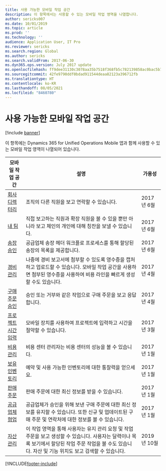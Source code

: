 ```yaml
---
title: 사용 가능한 모바일 작업 공간
description: 이 항목에서는 사용할 수 있는 모바일 작업 영역을 나열합니다.
author: sericks007
ms.date: 10/01/2019
ms.topic: article
ms.prod: ''
ms.technology: ''
audience: Application User, IT Pro
ms.reviewer: sericks
ms.search.region: Global
ms.author: sericks
ms.search.validFrom: 2017-06-30
ms.dyn365.ops.version: July 2017 update
ms.openlocfilehash: ff9dee31130c3078aa35b7518f368fb5c782139858ac0bac5b7c498e357dc9f3
ms.sourcegitcommit: 42fe9790ddf0bdad911544deaa82123a396712fb
ms.translationtype: HT
ms.contentlocale: ko-KR
ms.lasthandoff: 08/05/2021
ms.locfileid: "8460780"
---
```

# <a name="available-mobile-workspaces"></a>사용 가능한 모바일 작업 공간

[!include [banner](../includes/banner.md)]

이 항목에는 Dynamics 365 for Unified Operations Mobile 앱과 함께 사용할 수 있는 모바일 작업 영역이 나열되어 있습니다.


| 모바일 작업 공간     | 설명   | 가용성   |
|----------------------|---------------|--------------|
|[회사 디렉터리](company-directory-mobile-workspace.md)| 조직의 다른 직원을 보고 연락할 수 있습니다.| 2017년 6월 |    
|[내 팀](manager-self-service-mobile-workspace.md)| 직접 보고하는 직원과 확장 직원을 볼 수 있을 뿐만 아니라 보고 체인의 개인에 대해 칭찬을 보낼 수 있습니다.|2017년 6월 |     
|[송장 승인](invoice-approval-mobile-workspace.md)| 공급업체 송장 헤더 워크플로 프로세스를 통해 할당된 송장의 목록을 제공합니다.| 2017년 6월   |
| [경비 관리](/dynamics365/project-operations/prod-exp/expense-management-mobile-workspace) | 나중에 경비 보고서에 첨부할 수 있도록 영수증을 캡처하고 업로드할 수 있습니다. 모바일 작업 공간을 사용하면 첨부된 영수증을 사용하여 비용 라인을 빠르게 생성할 수도 있습니다. | 2017년 4월 |
| [구매 주문 승인](../../../supply-chain/procurement/purchase-order-mobile-workspace.md) | 승인 또는 거부와 같은 작업으로 구매 주문을 보고 응답합니다. | 2017년 4월 |
| [프로젝트 시간 입력](/dynamics365/project-operations/prod-pma/project-time-entry-mobile-workspace) | 모바일 장치를 사용하여 프로젝트에 입력하고 시간을 절약할 수 있습니다. | 2017년 3월 |
| [비용 관리](../../../finance/cost-accounting/cost-controlling-mobile-workspace.md)     | 비용 센터 관리자는 비용 센터의 성능을 볼 수 있습니다.                                                                                               |  2017년 1월        |
| [보유 인벤토리](../../../supply-chain/inventory/inventory-on-hand-mobile-workspace.md)    | 예약 및 사용 가능한 인벤토리에 대한 통찰력을 얻으세요.                                                                                                    |   2017년 1월       |
| [판매 주문](../../../supply-chain/sales-marketing/sales-orders-mobile-workspace.md)         | 판매 주문에 대한 최신 정보를 받을 수 있습니다.                                                                                                                          |  2017년 1월                  |
| [공급업체 협업](../../../supply-chain/procurement/vendor-collaboration-mobile-workspace.md) | 공급업체가 승인을 위해 보낸 구매 주문에 대한 최신 정보를 유지할 수 있습니다. 또한 신규 및 업데이트된 구매 주문 및 연락처에 대한 정보를 볼 수 있습니다. |2017년 1월    |
| [자산 관리](../../../supply-chain/asset-management/asset-management-mobile-workspace.md) | 이 작업 영역을 통해 사용자는 유지 관리 요청 및 작업 주문을 보고 생성할 수 있습니다. 사용자는 달력이나 목록 보기에서 할당된 작업 주문 작업을 볼 수도 있습니다. 자산 및 기능 위치도 보고 검색할 수 있습니다. |2019년 10월    |


[!INCLUDE[footer-include](../../../includes/footer-banner.md)]